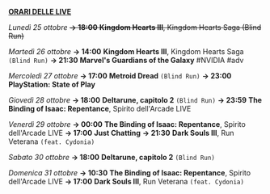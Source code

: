 <b><u>ORARI DELLE LIVE</u></b>

<i>Lunedì 25 ottobre</i>
<s><b>→ 18:00</b> <b>Kingdom Hearts III</b>, Kingdom Hearts Saga (Blind Run)</s>

<i>Martedì 26 ottobre</i>
<b>→ 14:00</b> <b>Kingdom Hearts III</b>, Kingdom Hearts Saga <code>(Blind Run)</code>
<b>→ 21:30</b> <b>Marvel's Guardians of the Galaxy</b> #NVIDIA #adv

<i>Mercoledì 27 ottobre</i>
<b>→ 17:00</b> <b>Metroid Dread</b> <code>(Blind Run)</code>
<b>→ 23:00</b> <b>PlayStation: State of Play</b>

<i>Giovedì 28 ottobre</i>
<b>→ 18:00</b> <b>Deltarune, capitolo 2</b> <code>(Blind Run)</code>
<b>→ 23:59</b> <b>The Binding of Isaac: Repentance</b>, Spirito dell'Arcade LIVE

<i>Venerdì 29 ottobre</i>
<b>→ 00:00</b> <b>The Binding of Isaac: Repentance</b>, Spirito dell'Arcade LIVE
<b>→ 17:00</b> <b>Just Chatting</b>
<b>→ 21:30</b> <b>Dark Souls III</b>, Run Veterana <code>(feat. Cydonia)</code>

<i>Sabato 30 ottobre</i>
<b>→ 18:00</b> <b>Deltarune, capitolo 2</b> <code>(Blind Run)</code>

<i>Domenica 31 ottobre</i>
<b>→ 10:30</b> <b>The Binding of Isaac: Repentance</b>, Spirito dell'Arcade LIVE
<b>→ 17:00</b> <b>Dark Souls III</b>, Run Veterana <code>(feat. Cydonia)</code>
